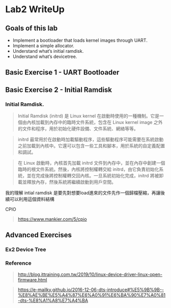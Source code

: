 # Lab2 WriteUp

## Goals of this lab

- Implement a bootloader that loads kernel images through UART.
- Implement a simple allocator.
- Understand what’s initial ramdisk.
- Understand what’s devicetree.

## Basic Exercise 1 - UART Bootloader


## Basic Exercise 2 - Initial Ramdisk

### Initial Ramdisk.
>Initial Ramdisk (initrd) 是 Linux kernel 在啟動時使用的一種機制。它是一個由內核加載到內存中的臨時文件系統，包含在 Linux kernel image 之外的文件和程序，用於初始化硬件設備、文件系統、網絡等等。

>initrd 最常用於在啟動時加載驅動程序，這些驅動程序可能需要在系統啟動之前加載到內核中。它還可以包含一些工具和腳本，用於系統的自定義配置和調試。

>在 Linux 啟動時，內核首先加載 initrd 文件到內存中，並在內存中創建一個臨時的根文件系統。然後，內核將控制權轉交給 initrd，由它負責初始化系統，並在完成後將控制權轉交回內核。一旦系統初始化完成，initrd 將被卸載並釋放內存，然後系統將繼續啟動到用戶空間。



我的理解 intial ramdisk 是要先對想要load進來的文件先作一個歸檔壓縮，再讓後續可以利用這個資料結構

CPIO
> https://www.mankier.com/5/cpio
## Advanced Exercises

### Ex2 Device Tree

### Reference
> http://blog.ittraining.com.tw/2019/10/linux-device-driver-linux-open-firmware.html

> https://e-mailky.github.io/2016-12-06-dts-introduce#%E5%9B%9B--%E8%AE%BE%E5%A4%87%E6%A0%91%E6%BA%90%E7%A0%81-dts-%E8%A1%A8%E7%A4%BA